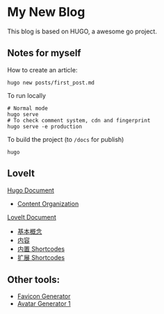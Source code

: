 # My New Blog
This blog is based on HUGO, a awesome go project.

## Notes for myself
How to create an article:
```shell
hugo new posts/first_post.md
```

To run locally
```shell
# Normal mode
hugo serve
# To check comment system, cdn and fingerprint
hugo serve -e production
```

To build the project (to `/docs` for publish)
```shell
hugo
```

## LoveIt
[Hugo Document](https://gohugo.io/documentation/)
- [Content Organization](https://gohugo.io/content-management/organization/)

[LoveIt Document](https://hugoloveit.com/categories/documentation/)
- [基本概念](https://hugoloveit.com/zh-cn/theme-documentation-basics/#32-%E7%BD%91%E7%AB%99%E5%9B%BE%E6%A0%87-%E6%B5%8F%E8%A7%88%E5%99%A8%E9%85%8D%E7%BD%AE-%E7%BD%91%E7%AB%99%E6%B8%85%E5%8D%95)
- [内容](https://hugoloveit.com/zh-cn/theme-documentation-content/#front-matter)
- [内置 Shortcodes](https://hugoloveit.com/zh-cn/theme-documentation-built-in-shortcodes/)
- [扩展 Shortcodes](https://hugoloveit.com/zh-cn/theme-documentation-extended-shortcodes/)

## Other tools:
- [Favicon Generator](https://realfavicongenerator.net/)
- [Avatar Generator 1](https://getavataaars.com/)